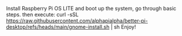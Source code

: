 Install Raspberry Pi OS LITE and boot up the system, go through basic steps.
then execute:
curl -sSL https://raw.githubusercontent.com/alphapialpha/better-pi-desktop/refs/heads/main/gnome-install.sh | sh
Enjoy!
